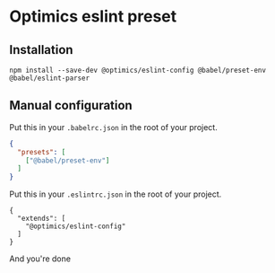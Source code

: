 # Optimics eslint preset

## Installation

```shell
npm install --save-dev @optimics/eslint-config @babel/preset-env @babel/eslint-parser
```

## Manual configuration

Put this in your `.babelrc.json` in the root of your project.

```JSON
{
  "presets": [
    ["@babel/preset-env"]
  ]
}
```

Put this in your `.eslintrc.json` in the root of your project.

```
{
  "extends": [
    "@optimics/eslint-config"
  ]
}
```

And you're done
